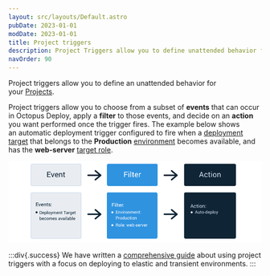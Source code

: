 ```yaml
---
layout: src/layouts/Default.astro
pubDate: 2023-01-01
modDate: 2023-01-01
title: Project triggers
description: Project Triggers allow you to define unattended behavior for your project such as automatically deploying a release to an environment.
navOrder: 90
---
```


Project triggers allow you to define an unattended behavior for your [Projects](/docs/projects).

Project triggers allow you to choose from a subset of **events** that can occur in Octopus Deploy, apply a **filter** to those events, and decide on an **action** you want performed once the trigger fires. The example below shows an automatic deployment trigger configured to fire when a [deployment target](/docs/infrastructure/) that belongs to the **Production** [environment](/docs/infrastructure/environments) becomes available, and has the **web-server** [target role](/docs/infrastructure/deployment-targets/#target-roles).

![](/docs/projects/project-triggers/images/octopus-triggers-diagram.png "width=500")

:::div{.success}
We have written a [comprehensive guide](/docs/deployments/patterns/elastic-and-transient-environments) about using project triggers with a focus on deploying to elastic and transient environments.
:::
